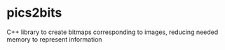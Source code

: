 # pics2bits
C++ library to create bitmaps corresponding to images, reducing needed memory to represent information
